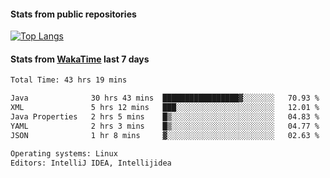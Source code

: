 #### Stats from public repositories

[![Top Langs](https://github-readme-stats.vercel.app/api/top-langs/?username=hyoghurt&layout=compact&exclude_repo=multiserver,docker_compose&langs_count=6)](https://github.com/anuraghazra/github-readme-stats)

#### Stats from [WakaTime](https://wakatime.com/@hyoghurt) last 7 days
<!--START_SECTION:waka-->

```txt
Total Time: 43 hrs 19 mins

Java              30 hrs 43 mins  █████████████████▓░░░░░░░   70.93 %
XML               5 hrs 12 mins   ███░░░░░░░░░░░░░░░░░░░░░░   12.01 %
Java Properties   2 hrs 5 mins    █▒░░░░░░░░░░░░░░░░░░░░░░░   04.83 %
YAML              2 hrs 3 mins    █▒░░░░░░░░░░░░░░░░░░░░░░░   04.77 %
JSON              1 hr 8 mins     ▓░░░░░░░░░░░░░░░░░░░░░░░░   02.63 %

Operating systems: Linux
Editors: IntelliJ IDEA, Intellijidea
```

<!--END_SECTION:waka-->
